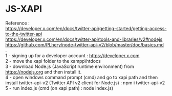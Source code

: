 # JS-XAPI
Reference :  
https://developer.x.com/en/docs/twitter-api/getting-started/getting-access-to-the-twitter-api  
https://developer.x.com/en/docs/twitter-api/tools-and-libraries/v2#nodejs  
https://github.com/PLhery/node-twitter-api-v2/blob/master/doc/basics.md  
.  
1 - signing up for a developer account : https://developer.x.com  
2 - move the xapi folder to the xampp\htdocs  
3 - download Node.js (JavaScript runtime environment) from https://nodejs.org and then install it.  
4 - open windows command prompt (cmd) and go to xapi path and then install twitter-api-v2 (Twitter API v2 client for Node.js) : npm i twitter-api-v2  
5 - run index.js (cmd (on xapi path) : node index.js)  
